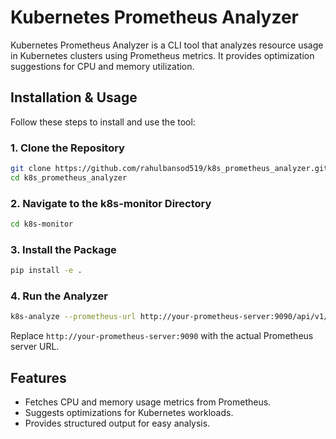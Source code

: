 # Kubernetes Prometheus Analyzer

Kubernetes Prometheus Analyzer is a CLI tool that analyzes resource usage in Kubernetes clusters using Prometheus metrics. It provides optimization suggestions for CPU and memory utilization.

## Installation & Usage

Follow these steps to install and use the tool:

### 1. Clone the Repository
```sh
git clone https://github.com/rahulbansod519/k8s_prometheus_analyzer.git
cd k8s_prometheus_analyzer
```

### 2. Navigate to the k8s-monitor Directory
```sh
cd k8s-monitor
```

### 3. Install the Package
```sh
pip install -e .
```

### 4. Run the Analyzer
```sh
k8s-analyze --prometheus-url http://your-prometheus-server:9090/api/v1/query
```

Replace `http://your-prometheus-server:9090` with the actual Prometheus server URL.

## Features
- Fetches CPU and memory usage metrics from Prometheus.
- Suggests optimizations for Kubernetes workloads.
- Provides structured output for easy analysis.



